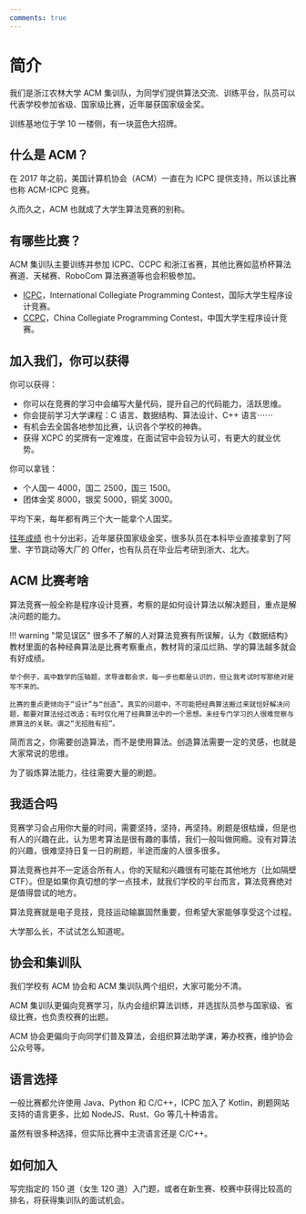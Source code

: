 ```yaml
---
comments: true
---
```


# 简介

我们是浙江农林大学 ACM 集训队，为同学们提供算法交流、训练平台，队员可以代表学校参加省级、国家级比赛，近年屡获国家级金奖。

训练基地位于学 10 一楼侧，有一块蓝色大招牌。

## 什么是 ACM？

在 2017 年之前，美国计算机协会（ACM）一直在为 ICPC 提供支持，所以该比赛也称 ACM-ICPC 竞赛。

久而久之，ACM 也就成了大学生算法竞赛的别称。

## 有哪些比赛？

ACM 集训队主要训练并参加 ICPC、CCPC 和浙江省赛，其他比赛如蓝桥杯算法赛道、天梯赛、RoboCom 算法赛道等也会积极参加。

- [ICPC](https://icpc.global/)，International Collegiate Programming Contest，国际大学生程序设计竞赛。
- [CCPC](https://ccpc.io/)，China Collegiate Programming Contest，中国大学生程序设计竞赛。

## 加入我们，你可以获得

你可以获得：

- 你可以在竞赛的学习中会编写大量代码，提升自己的代码能力，活跃思维。
- 你会提前学习大学课程：C 语言、数据结构、算法设计、C++ 语言⋯⋯
- 有机会去全国各地参加比赛，认识各个学校的神犇。
- 获得 XCPC 的奖牌有一定难度，在面试官中会较为认可，有更大的就业优势。

你可以拿钱：

- 个人国一 4000，国二 2500，国三 1500。
- 团体金奖 8000，银奖 5000，铜奖 3000。

平均下来，每年都有两三个大一能拿个人国奖。

[往年成绩](./about/history.md) 也十分出彩，近年屡获国家级金奖，很多队员在本科毕业直接拿到了阿里、字节跳动等大厂的 Offer，也有队员在毕业后考研到浙大、北大。

## ACM 比赛考啥

算法竞赛一般全称是程序设计竞赛，考察的是如何设计算法以解决题目，重点是解决问题的能力。

!!! warning "常见误区"
    很多不了解的人对算法竞赛有所误解，认为《数据结构》教材里面的各种经典算法是比赛考察重点，教材背的滚瓜烂熟、学的算法越多就会有好成绩。

    举个例子，高中数学的压轴题，求导谁都会求，每一步也都是认识的，但让我考试时写那绝对是写不来的。

    比赛的重点更倾向于“设计”与“创造”。真实的问题中，不可能把经典算法搬过来就恰好解决问题，都要对算法经过改造；有时仅化用了经典算法中的一个思想。未经专门学习的人很难觉察与原算法的关联。谓之“无招胜有招”。

简而言之，你需要创造算法，而不是使用算法。创造算法需要一定的灵感，也就是大家常说的思维。

为了锻炼算法能力，往往需要大量的刷题。

## 我适合吗

竞赛学习会占用你大量的时间，需要坚持，坚持，再坚持。刷题是很枯燥，但是也有人的兴趣在此，认为思考算法是很有趣的事情，我们一般叫做网瘾。没有对算法的兴趣，很难坚持日复一日的刷题，半途而废的人很多很多。

算法竞赛也并不一定适合所有人，你的天赋和兴趣很有可能在其他地方（比如隔壁 CTF）。但是如果你真切想的学一点技术，就我们学校的平台而言，算法竞赛绝对是值得尝试的地方。

算法竞赛就是电子竞技，竞技运动输赢固然重要，但希望大家能够享受这个过程。

大学那么长，不试试怎么知道呢。

## 协会和集训队

我们学校有 ACM 协会和 ACM 集训队两个组织，大家可能分不清。

ACM 集训队更偏向竞赛学习，队内会组织算法训练，并选拔队员参与国家级、省级比赛，也负责校赛的出题。

ACM 协会更偏向于向同学们普及算法，会组织算法助学课，筹办校赛，维护协会公众号等。

## 语言选择

一般比赛都允许使用 Java、Python 和 C/C++，ICPC 加入了 Kotlin，刷题网站支持的语言更多，比如 NodeJS、Rust、Go 等几十种语言。

虽然有很多种选择，但实际比赛中主流语言还是 C/C++。

## 如何加入

写完指定的 150 道（女生 120 道）入门题，或者在新生赛、校赛中获得比较高的排名，将获得集训队的面试机会。
